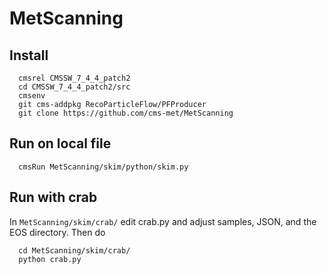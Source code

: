 # MetScanning
## Install
```
  cmsrel CMSSW_7_4_4_patch2
  cd CMSSW_7_4_4_patch2/src
  cmsenv
  git cms-addpkg RecoParticleFlow/PFProducer
  git clone https://github.com/cms-met/MetScanning
  ```
## Run on local file
```
  cmsRun MetScanning/skim/python/skim.py
```
## Run with crab
In ``MetScanning/skim/crab/`` edit crab.py and adjust samples, JSON, and the EOS directory. 
Then do
```
  cd MetScanning/skim/crab/
  python crab.py
```
